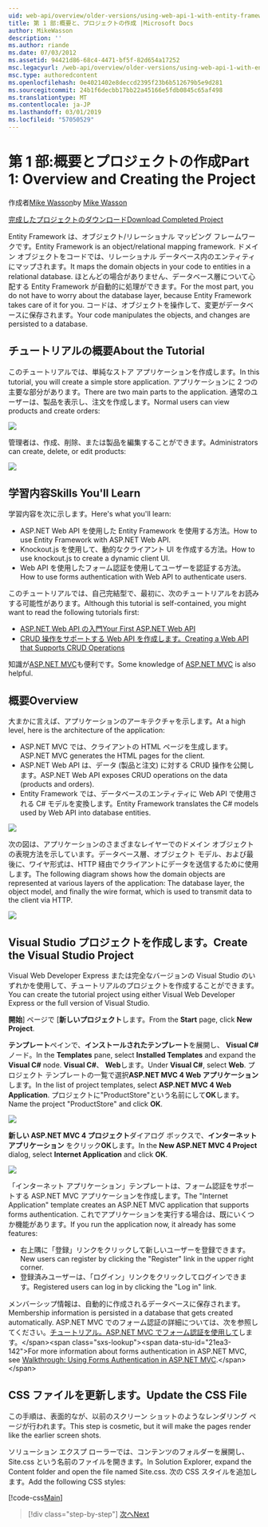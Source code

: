 ```yaml
---
uid: web-api/overview/older-versions/using-web-api-1-with-entity-framework-5/using-web-api-with-entity-framework-part-1
title: 第 1 部:概要と、プロジェクトの作成 |Microsoft Docs
author: MikeWasson
description: ''
ms.author: riande
ms.date: 07/03/2012
ms.assetid: 94421d86-68c4-4471-bf5f-82d654a17252
msc.legacyurl: /web-api/overview/older-versions/using-web-api-1-with-entity-framework-5/using-web-api-with-entity-framework-part-1
msc.type: authoredcontent
ms.openlocfilehash: 0e4021402e8deccd2395f23b6b512679b5e9d281
ms.sourcegitcommit: 24b1f6decbb17bb22a45166e5fdb0845c65af498
ms.translationtype: MT
ms.contentlocale: ja-JP
ms.lasthandoff: 03/01/2019
ms.locfileid: "57050529"
---
```

<a name="part-1-overview-and-creating-the-project"></a><span data-ttu-id="21ea3-102">第 1 部:概要とプロジェクトの作成</span><span class="sxs-lookup"><span data-stu-id="21ea3-102">Part 1: Overview and Creating the Project</span></span>
====================
<span data-ttu-id="21ea3-103">作成者[Mike Wasson](https://github.com/MikeWasson)</span><span class="sxs-lookup"><span data-stu-id="21ea3-103">by [Mike Wasson](https://github.com/MikeWasson)</span></span>

[<span data-ttu-id="21ea3-104">完成したプロジェクトのダウンロード</span><span class="sxs-lookup"><span data-stu-id="21ea3-104">Download Completed Project</span></span>](http://code.msdn.microsoft.com/ASP-NET-Web-API-with-afa30545)

<span data-ttu-id="21ea3-105">Entity Framework は、オブジェクト/リレーショナル マッピング フレームワークです。</span><span class="sxs-lookup"><span data-stu-id="21ea3-105">Entity Framework is an object/relational mapping framework.</span></span> <span data-ttu-id="21ea3-106">ドメイン オブジェクトをコードでは、リレーショナル データベース内のエンティティにマップされます。</span><span class="sxs-lookup"><span data-stu-id="21ea3-106">It maps the domain objects in your code to entities in a relational database.</span></span> <span data-ttu-id="21ea3-107">ほとんどの場合がありません、データベース層について心配する Entity Framework が自動的に処理ができます。</span><span class="sxs-lookup"><span data-stu-id="21ea3-107">For the most part, you do not have to worry about the database layer, because Entity Framework takes care of it for you.</span></span> <span data-ttu-id="21ea3-108">コードは、オブジェクトを操作して、変更がデータベースに保存されます。</span><span class="sxs-lookup"><span data-stu-id="21ea3-108">Your code manipulates the objects, and changes are persisted to a database.</span></span>

## <a name="about-the-tutorial"></a><span data-ttu-id="21ea3-109">チュートリアルの概要</span><span class="sxs-lookup"><span data-stu-id="21ea3-109">About the Tutorial</span></span>

<span data-ttu-id="21ea3-110">このチュートリアルでは、単純なストア アプリケーションを作成します。</span><span class="sxs-lookup"><span data-stu-id="21ea3-110">In this tutorial, you will create a simple store application.</span></span> <span data-ttu-id="21ea3-111">アプリケーションに 2 つの主要な部分があります。</span><span class="sxs-lookup"><span data-stu-id="21ea3-111">There are two main parts to the application.</span></span> <span data-ttu-id="21ea3-112">通常のユーザーは、製品を表示し、注文を作成します。</span><span class="sxs-lookup"><span data-stu-id="21ea3-112">Normal users can view products and create orders:</span></span>

![](using-web-api-with-entity-framework-part-1/_static/image1.png)

<span data-ttu-id="21ea3-113">管理者は、作成、削除、または製品を編集することができます。</span><span class="sxs-lookup"><span data-stu-id="21ea3-113">Administrators can create, delete, or edit products:</span></span>

![](using-web-api-with-entity-framework-part-1/_static/image2.png)

## <a name="skills-youll-learn"></a><span data-ttu-id="21ea3-114">学習内容</span><span class="sxs-lookup"><span data-stu-id="21ea3-114">Skills You'll Learn</span></span>

<span data-ttu-id="21ea3-115">学習内容を次に示します。</span><span class="sxs-lookup"><span data-stu-id="21ea3-115">Here's what you'll learn:</span></span>

- <span data-ttu-id="21ea3-116">ASP.NET Web API を使用した Entity Framework を使用する方法。</span><span class="sxs-lookup"><span data-stu-id="21ea3-116">How to use Entity Framework with ASP.NET Web API.</span></span>
- <span data-ttu-id="21ea3-117">Knockout.js を使用して、動的なクライアント UI を作成する方法。</span><span class="sxs-lookup"><span data-stu-id="21ea3-117">How to use knockout.js to create a dynamic client UI.</span></span>
- <span data-ttu-id="21ea3-118">Web API を使用したフォーム認証を使用してユーザーを認証する方法。</span><span class="sxs-lookup"><span data-stu-id="21ea3-118">How to use forms authentication with Web API to authenticate users.</span></span>

<span data-ttu-id="21ea3-119">このチュートリアルでは、自己完結型で、最初に、次のチュートリアルをお読みする可能性があります。</span><span class="sxs-lookup"><span data-stu-id="21ea3-119">Although this tutorial is self-contained, you might want to read the following tutorials first:</span></span>

- [<span data-ttu-id="21ea3-120">ASP.NET Web API の入門</span><span class="sxs-lookup"><span data-stu-id="21ea3-120">Your First ASP.NET Web API</span></span>](../../getting-started-with-aspnet-web-api/tutorial-your-first-web-api.md)
- [<span data-ttu-id="21ea3-121">CRUD 操作をサポートする Web API を作成します。</span><span class="sxs-lookup"><span data-stu-id="21ea3-121">Creating a Web API that Supports CRUD Operations</span></span>](../creating-a-web-api-that-supports-crud-operations.md)

<span data-ttu-id="21ea3-122">知識が[ASP.NET MVC](../../../../mvc/index.md)も便利です。</span><span class="sxs-lookup"><span data-stu-id="21ea3-122">Some knowledge of [ASP.NET MVC](../../../../mvc/index.md) is also helpful.</span></span>

## <a name="overview"></a><span data-ttu-id="21ea3-123">概要</span><span class="sxs-lookup"><span data-stu-id="21ea3-123">Overview</span></span>

<span data-ttu-id="21ea3-124">大まかに言えば、アプリケーションのアーキテクチャを示します。</span><span class="sxs-lookup"><span data-stu-id="21ea3-124">At a high level, here is the architecture of the application:</span></span>

- <span data-ttu-id="21ea3-125">ASP.NET MVC では、クライアントの HTML ページを生成します。</span><span class="sxs-lookup"><span data-stu-id="21ea3-125">ASP.NET MVC generates the HTML pages for the client.</span></span>
- <span data-ttu-id="21ea3-126">ASP.NET Web API は、データ (製品と注文) に対する CRUD 操作を公開します。</span><span class="sxs-lookup"><span data-stu-id="21ea3-126">ASP.NET Web API exposes CRUD operations on the data (products and orders).</span></span>
- <span data-ttu-id="21ea3-127">Entity Framework では、データベースのエンティティに Web API で使用される C# モデルを変換します。</span><span class="sxs-lookup"><span data-stu-id="21ea3-127">Entity Framework translates the C# models used by Web API into database entities.</span></span>

![](using-web-api-with-entity-framework-part-1/_static/image3.png)

<span data-ttu-id="21ea3-128">次の図は、アプリケーションのさまざまなレイヤーでのドメイン オブジェクトの表現方法を示しています。データベース層、オブジェクト モデル、および最後に、ワイヤ形式は、HTTP 経由でクライアントにデータを送信するために使用します。</span><span class="sxs-lookup"><span data-stu-id="21ea3-128">The following diagram shows how the domain objects are represented at various layers of the application: The database layer, the object model, and finally the wire format, which is used to transmit data to the client via HTTP.</span></span>

![](using-web-api-with-entity-framework-part-1/_static/image4.png)

## <a name="create-the-visual-studio-project"></a><span data-ttu-id="21ea3-129">Visual Studio プロジェクトを作成します。</span><span class="sxs-lookup"><span data-stu-id="21ea3-129">Create the Visual Studio Project</span></span>

<span data-ttu-id="21ea3-130">Visual Web Developer Express または完全なバージョンの Visual Studio のいずれかを使用して、チュートリアルのプロジェクトを作成することができます。</span><span class="sxs-lookup"><span data-stu-id="21ea3-130">You can create the tutorial project using either Visual Web Developer Express or the full version of Visual Studio.</span></span>

<span data-ttu-id="21ea3-131">**開始**] ページで [**新しいプロジェクト**します。</span><span class="sxs-lookup"><span data-stu-id="21ea3-131">From the **Start** page, click **New Project**.</span></span>

<span data-ttu-id="21ea3-132">**テンプレート**ペインで、**インストールされたテンプレート**を展開し、 **Visual C#** ノード。</span><span class="sxs-lookup"><span data-stu-id="21ea3-132">In the **Templates** pane, select **Installed Templates** and expand the **Visual C#** node.</span></span> <span data-ttu-id="21ea3-133">**Visual C#**、 **Web**します。</span><span class="sxs-lookup"><span data-stu-id="21ea3-133">Under **Visual C#**, select **Web**.</span></span> <span data-ttu-id="21ea3-134">プロジェクト テンプレートの一覧で選択**ASP.NET MVC 4 Web アプリケーション**します。</span><span class="sxs-lookup"><span data-stu-id="21ea3-134">In the list of project templates, select **ASP.NET MVC 4 Web Application**.</span></span> <span data-ttu-id="21ea3-135">プロジェクトに"ProductStore"という名前にして**OK**します。</span><span class="sxs-lookup"><span data-stu-id="21ea3-135">Name the project "ProductStore" and click **OK**.</span></span>

![](using-web-api-with-entity-framework-part-1/_static/image5.png)

<span data-ttu-id="21ea3-136">**新しい ASP.NET MVC 4 プロジェクト**ダイアログ ボックスで、**インターネット アプリケーション** をクリック**OK**します。</span><span class="sxs-lookup"><span data-stu-id="21ea3-136">In the **New ASP.NET MVC 4 Project** dialog, select **Internet Application** and click **OK**.</span></span>

![](using-web-api-with-entity-framework-part-1/_static/image6.png)

<span data-ttu-id="21ea3-137">「インターネット アプリケーション」テンプレートは、フォーム認証をサポートする ASP.NET MVC アプリケーションを作成します。</span><span class="sxs-lookup"><span data-stu-id="21ea3-137">The "Internet Application" template creates an ASP.NET MVC application that supports forms authentication.</span></span> <span data-ttu-id="21ea3-138">これでアプリケーションを実行する場合は、既にいくつか機能があります。</span><span class="sxs-lookup"><span data-stu-id="21ea3-138">If you run the application now, it already has some features:</span></span>

- <span data-ttu-id="21ea3-139">右上隅に「登録」リンクをクリックして新しいユーザーを登録できます。</span><span class="sxs-lookup"><span data-stu-id="21ea3-139">New users can register by clicking the "Register" link in the upper right corner.</span></span>
- <span data-ttu-id="21ea3-140">登録済みユーザーは、「ログイン」リンクをクリックしてログインできます。</span><span class="sxs-lookup"><span data-stu-id="21ea3-140">Registered users can log in by clicking the "Log in" link.</span></span>

<span data-ttu-id="21ea3-141">メンバーシップ情報は、自動的に作成されるデータベースに保存されます。</span><span class="sxs-lookup"><span data-stu-id="21ea3-141">Membership information is persisted in a database that gets created automatically.</span></span> <span data-ttu-id="21ea3-142">ASP.NET MVC でのフォーム認証の詳細については、次を参照してください。[チュートリアル。ASP.NET MVC でフォーム認証を使用して](https://msdn.microsoft.com/library/ff398049(VS.98).aspx)します。</span><span class="sxs-lookup"><span data-stu-id="21ea3-142">For more information about forms authentication in ASP.NET MVC, see [Walkthrough: Using Forms Authentication in ASP.NET MVC](https://msdn.microsoft.com/library/ff398049(VS.98).aspx).</span></span>

## <a name="update-the-css-file"></a><span data-ttu-id="21ea3-143">CSS ファイルを更新します。</span><span class="sxs-lookup"><span data-stu-id="21ea3-143">Update the CSS File</span></span>

<span data-ttu-id="21ea3-144">この手順は、表面的なが、以前のスクリーン ショットのようなレンダリング ページが行われます。</span><span class="sxs-lookup"><span data-stu-id="21ea3-144">This step is cosmetic, but it will make the pages render like the earlier screen shots.</span></span>

<span data-ttu-id="21ea3-145">ソリューション エクスプ ローラーでは、コンテンツのフォルダーを展開し、Site.css という名前のファイルを開きます。</span><span class="sxs-lookup"><span data-stu-id="21ea3-145">In Solution Explorer, expand the Content folder and open the file named Site.css.</span></span> <span data-ttu-id="21ea3-146">次の CSS スタイルを追加します。</span><span class="sxs-lookup"><span data-stu-id="21ea3-146">Add the following CSS styles:</span></span>

[!code-css[Main](using-web-api-with-entity-framework-part-1/samples/sample1.css)]

> [!div class="step-by-step"]
> [<span data-ttu-id="21ea3-147">次へ</span><span class="sxs-lookup"><span data-stu-id="21ea3-147">Next</span></span>](using-web-api-with-entity-framework-part-2.md)
